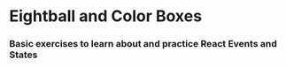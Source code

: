 # Eightball and Color Boxes

### Basic exercises to learn about and practice React Events and States
